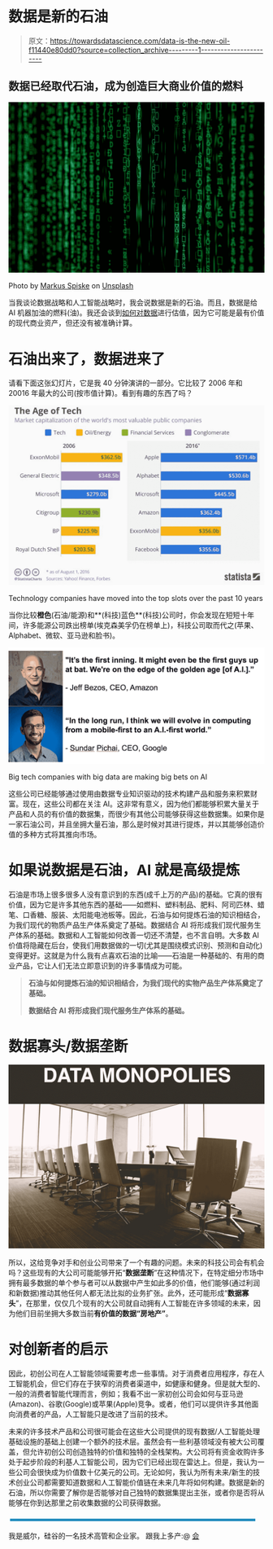 # 数据是新的石油

> 原文：<https://towardsdatascience.com/data-is-the-new-oil-f11440e80dd0?source=collection_archive---------1----------------------->

## 数据已经取代石油，成为创造巨大商业价值的燃料

![](img/07301d352b2b079b8856ff4c8b6ded1f.png)

Photo by [Markus Spiske](https://unsplash.com/@markusspiske?utm_source=medium&utm_medium=referral) on [Unsplash](https://unsplash.com?utm_source=medium&utm_medium=referral)

当我谈论数据战略和人工智能战略时，我会说数据是新的石油。而且，数据是给 AI 机器加油的燃料(油)。我还会谈到[如何对数据](https://medium.com/towards-data-science/data-is-the-new-dollar-the-future-of-value-79cf4347b2ce)进行估值，因为它可能是最有价值的现代商业资产，但还没有被准确计算。

# 石油出来了，数据进来了

请看下面这张幻灯片，它是我 40 分钟演讲的一部分。它比较了 2006 年和 20016 年最大的公司(按市值计算)。看到有趣的东西了吗？

![](img/9cde23a23cfd0388e541a04d43f3e7d5.png)

Technology companies have moved into the top slots over the past 10 years

当你比较**橙色**(石油/能源)和**(科技)蓝色**(科技)公司时，你会发现在短短十年间，许多能源公司跌出榜单(埃克森美孚仍在榜单上)，科技公司取而代之(苹果、Alphabet、微软、亚马逊和脸书)。

![](img/12781842a309369c25305d00e390206f.png)

Big tech companies with big data are making big bets on AI

这些公司已经能够通过使用由数据专业知识驱动的技术构建产品和服务来积累财富。现在，这些公司都在关注 AI。这非常有意义，因为他们都能够积累大量关于产品和人员的有价值的数据集，而很少有其他公司能够获得这些数据集。如果你是一家石油公司，并且坐拥大量石油，那么是时候对其进行提炼，并以其能够创造价值的多种方式将其推向市场。

# 如果说数据是石油，AI 就是高级提炼

石油是市场上很多很多人没有意识到的东西(成千上万的产品)的基础。它真的很有价值，因为它是许多其他东西的基础——如燃料、塑料制品、肥料、阿司匹林、蜡笔、口香糖、服装、太阳能电池板等。因此，石油与如何提炼石油的知识相结合，为我们现代的物质产品生产体系奠定了基础。数据结合 AI 将形成我们现代服务生产体系的基础。数据和人工智能如何改善一切还不清楚，也不言自明。大多数 AI 价值将隐藏在后台，使我们用数据做的一切(尤其是围绕模式识别、预测和自动化)变得更好。这就是为什么我有点喜欢石油的比喻——石油是一种基础的、有用的商业产品，它让人们无法立即意识到的许多事情成为可能。

> **石油与如何提炼石油的知识相结合，为我们现代的实物产品生产体系奠定了基础。**
> 
> **数据结合 AI 将形成我们现代服务生产体系的基础。**

# 数据寡头/数据垄断

![](img/bd1da5cf5455bcf8a64566f23ef0271d.png)

所以，这给竞争对手和创业公司带来了一个有趣的问题。未来的科技公司会有机会吗？这些现有的大公司可能能够开拓“**数据垄断**”在这种情况下，在特定细分市场中拥有最多数据的单个参与者可以从数据中产生如此多的价值，他们能够(通过利润和新数据)推动其他任何人都无法比拟的业务扩张。此外，还可能形成“**数据寡头**”，在那里，仅仅几个现有的大公司就自动拥有人工智能在许多领域的未来，因为他们目前坐拥大多数当前**有价值的数据“房地产”**。

# 对创新者的启示

因此，初创公司在人工智能领域需要考虑一些事情。对于消费者应用程序，存在人工智能机会，但它们存在于狭窄的消费者渠道中，如健康和健身。但是就大型的、一般的消费者智能代理而言，例如；我看不出一家初创公司会如何与亚马逊(Amazon)、谷歌(Google)或苹果(Apple)竞争。或者，他们可以提供许多其他面向消费者的产品，人工智能只是改进了当前的技术。

未来的许多技术产品和公司很可能会在这些大公司提供的现有数据/人工智能处理基础设施的基础上创建一个额外的技术层。虽然会有一些利基领域没有被大公司覆盖，但允许初创公司创造独特的价值和独特的全栈架构。大公司将有资金收购许多处于起步阶段的利基人工智能公司，因为它们已经出现在雷达上。但是，我认为一些公司会很快成为价值数十亿美元的公司。无论如何，我认为所有未来/新生的技术创业公司都需要知道数据和人工智能价值链在未来几年将如何构建。数据是新的石油，所以你需要了解你是否能够对自己独特的数据集提出主张，或者你是否将从能够在你到达那里之前收集数据的公司获得数据。

![](img/b4d1b3da1c07342198f26358d2862f9d.png)

我是威尔，硅谷的一名技术高管和企业家。
跟我上多产:@ [会](http://Prolific.bio/will)